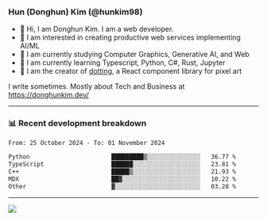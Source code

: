 ### Hun (Donghun) Kim (@hunkim98)

- 👋 Hi, I am Donghun Kim. I am a web developer. 
- 🤔 I am interested in creating productive web services implementing AI/ML
- 🔭 I am currently studying Computer Graphics, Generative AI, and Web 
- 🌱 I am currently learning Typescript, Python, C#, Rust, Jupyter
- 🎨 I am the creator of [dotting](https://github.com/hunkim98/dotting), a React component library for pixel art

I write sometimes. Mostly about Tech and Business at https://donghunkim.dev/

---
### 📊 Recent development breakdown
<!--START_SECTION:waka-->

```txt
From: 25 October 2024 - To: 01 November 2024

Python                       █████████▒░░░░░░░░░░░░░░░   36.77 %
TypeScript                   ██████░░░░░░░░░░░░░░░░░░░   23.81 %
C++                          █████▒░░░░░░░░░░░░░░░░░░░   21.93 %
MDX                          ██▓░░░░░░░░░░░░░░░░░░░░░░   10.22 %
Other                        ▓░░░░░░░░░░░░░░░░░░░░░░░░   03.28 %
```

<!--END_SECTION:waka-->
---

<!-- <div align='center'> -->
  <img align="center" src="https://github-readme-stats.vercel.app/api?username=hunkim98&theme=dark&show_icons=true"/>
<!-- </div> -->
<!--
**hunkim98/hunkim98** is a ✨ _special_ ✨ repository because its `README.md` (this file) appears on your GitHub profile.

Here are some ideas to get you started:

- 🔭 I’m currently working on ...
- 🌱 I’m currently learning ...
- 👯 I’m looking to collaborate on ...
- 🤔 I’m looking for help with ...
- 💬 Ask me about ...
- 📫 How to reach me: ...
- 😄 Pronouns: ...
- ⚡ Fun fact: ...
-->
